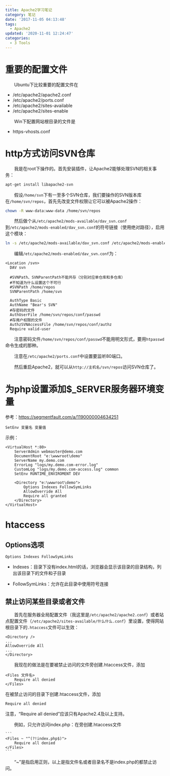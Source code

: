 ```yaml
---
title: Apache2学习笔记
category: 笔记
date: '2017-11-05 04:13:48'
tags:
  - Apache2
updated: '2020-11-01 12:24:47'
categories:
  - 3 Tools
---
```


# 重要的配置文件

　　Ubuntu下比较重要的配置文件在

- /etc/apache2/apache2.conf
- /etc/apache2/ports.conf
- /etc/apache2/sites-available
- /etc/apache2/sites-enable

　　Win下配置网站根目录的文件是

- https-vhosts.conf

# http方式访问SVN仓库

　　我是在root下操作的。首先安装插件，让Apache2能够处理SVN的相关事务：

```sh
apt-get install libapache2-svn 
```

　　假设`/home/svn`下有一至多个SVN仓库，我们要操作的SVN版本库在`/home/svn/repos`，首先先改变文件权限让它可以被Apache2操作：

```sh
chown -R www-data:www-data /home/svn/repos 
```

　　然后做个从`/etc/apache2/mods-available/dav_svn.conf`到`/etc/apache2/mods-enabled/dav_svn.conf`的符号链接（使用绝对路径），启用这个模块：

```sh
ln -s /etc/apache2/mods-available/dav_svn.conf /etc/apache2/mods-enabled/dav_svn.conf
```

　　编辑`/etc/apache2/mods-enabled/dav_svn.conf`为：

```
<Location /svn>
  DAV svn

  #SVNPath、SVNParentPath不能共存（分别对应单仓库和多仓库）
  #不知道为什么设置这个不可行
  #SVNPath /home/repos
  SVNParentPath /home/svn

  AuthType Basic
  AuthName "Bear's SVN"
  #存密码的文件
  AuthUserFile /home/svn/repos/conf/passwd
  #存用户权限的文件
  AuthzSVNAccessFile /home/svn/repos/conf/authz
  Require valid-user
```

　　注意密码文件`/home/svn/repos/conf/passwd`不能用明文形式，要用`htpasswd`命令生成的那种。

　　注意在`/etc/apache2/ports.conf`中设置要监听80端口。

　　然后重启Apache2，就可以从`http://主机名/svn/repos`访问SVN仓库了。

# 为php设置添加$_SERVER服务器环境变量

参考：<https://segmentfault.com/a/1190000004634251>

```
SetEnv 变量名 变量值
```

示例：

```
<VirtualHost *:80>
    ServerAdmin webmaster@demo.com
    DocumentRoot "e:\wwwroot\demo"
    ServerName my.demo.com
    ErrorLog "logs/my.demo.com-error.log"
    CustomLog "logs/my.demo.com-access.log" common
    SetEnv RUNTIME_ENVIROMENT DEV

    <Directory "e:\wwwroot\demo">
        Options Indexes FollowSymLinks
        AllowOverride All
        Require all granted
    </Directory>
</VirtualHost>
```

# htaccess

## Options选项

```
Options Indexes FollowSymLinks
```

- Indexes：目录下没有index.html的话，浏览器会显示该目录的目录结构，列出该目录下的文件和子目录

- FollowSymLinks：允许在此目录中使用符号连接

## 禁止访问某些目录或者文件

　　首先在服务器全局配置文件（我这里是`/etc/apache2/apache2.conf`）或者站点配置文件（`/etc/apache2/sites-available/什么什么.conf`）里设置，使得网站根目录下的`.htaccess`文件可以生效：

```
<Directory />
...
AllowOverride All
...
</Directory>
```

　　我现在的做法是在要被禁止访问的文件旁创建.htaccess文件，添加

```
<Files 文件名> 
	Require all denied
</Files> 
```

在被禁止访问的目录下创建.htaccess文件，添加

```
Require all denied
```

注意，“Require all denied”应该只有Apache2.4及以上支持。

　　例如，只允许访问index.php：在旁创建.htaccess文件

    ```
    <Files ~ "^(?!index.php$)">
 	    Require all denied
    </Files>
    ```

　　“~”是指启用正则，以上是指文件名或者目录名不是index.php的都禁止访问。

